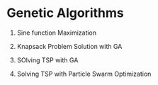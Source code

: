 Genetic Algorithms
==================

1. Sine function Maximization

2. Knapsack Problem Solution with GA

3. SOlving TSP with GA

4. Solving TSP with Particle Swarm Optimization
